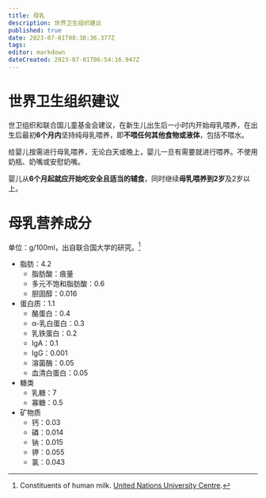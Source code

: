 ```yaml
---
title: 母乳
description: 世界卫生组织建议
published: true
date: 2023-07-01T08:38:36.377Z
tags: 
editor: markdown
dateCreated: 2023-07-01T06:54:16.947Z
---
```


# 世界卫生组织建议

世卫组织和联合国儿童基金会建议，在新生儿出生后一小时内开始母乳喂养，在出生后最初**6个月内**坚持纯母乳喂养，即**不喂任何其他食物或液体**，包括不喂水。

给婴儿按需进行母乳喂养，无论白天或晚上，婴儿一旦有需要就进行喂养。不使用奶瓶、奶嘴或安慰奶嘴。

婴儿从**6个月起就应开始吃安全且适当的辅食**，同时继续**母乳喂养到2岁**及2岁以上。

# 母乳营养成分
单位：g/100ml，出自联合国大学的研究。[^1]
- 脂肪：4.2
	- 脂肪酸：痕量
	- 多元不饱和脂肪酸：0.6
	- 胆固醇：0.016
- 蛋白质：1.1
	- 酪蛋白：0.4
  - α-乳白蛋白：0.3
  - 乳铁蛋白：0.2
  - IgA：0.1
  - IgG：0.001
  - 溶菌酶：0.05
  - 血清白蛋白：0.05
 - 糖类
 	- 乳糖：7
 	- 寡糖：0.5
 - 矿物质
 	- 钙：0.03
 	- 磷：0.014
 	- 钠：0.015
 	- 钾：0.055
 	- 氯：0.043
  
  
  
  [^1]: Constituents of human milk. [United Nations University Centre](https://archive.unu.edu/unupress/food/8F174e/8F174E04.htm).